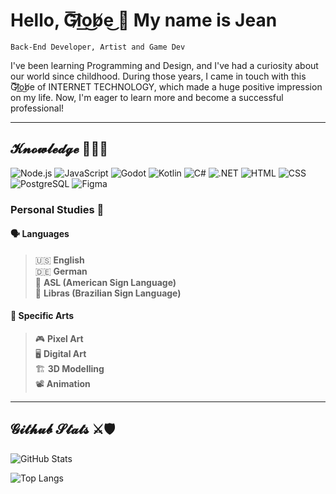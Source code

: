 # Hello, G͞͡l̷o͟͜b̸e͜ 👋 My name is Jean

`Back-End Developer, Artist and Game Dev`

I've been learning Programming and Design, and I've had a curiosity about our world since childhood. During those years, I came in touch with this G͞͡l̷o͟͜b̸e of INTERNET TECHNOLOGY, which made a huge positive impression on my life. Now, I'm eager to learn more and become a successful professional!
 
---

## 𝓚𝓷𝓸𝔀𝓵𝓮𝓭𝓰𝓮 🧙‍♂️📜

![Node.js](https://img.shields.io/badge/Node.js-339933?style=for-the-badge&logo=nodedotjs&logoColor=white)
![JavaScript](https://img.shields.io/badge/JavaScript-F7DF1E?style=for-the-badge&logo=javascript&logoColor=black)
![Godot](https://img.shields.io/badge/Godot-478CBF?style=for-the-badge&logo=godot-engine&logoColor=white)
![Kotlin](https://img.shields.io/badge/Kotlin-7F52FF?style=for-the-badge&logo=kotlin&logoColor=white)
![C#](https://img.shields.io/badge/C%23-239120?style=for-the-badge&logo=microsoft-dotnet&logoColor=white) 
![.NET](https://img.shields.io/badge/.NET-512BD4?style=for-the-badge&logo=.net&logoColor=white)
![HTML](https://img.shields.io/badge/HTML5-E34F26?style=for-the-badge&logo=html5&logoColor=white)
![CSS](https://img.shields.io/badge/CSS3-1572B6?style=for-the-badge&logo=css3&logoColor=white)
![PostgreSQL](https://img.shields.io/badge/PostgreSQL-336791?style=for-the-badge&logo=postgresql&logoColor=white)
![Figma](https://img.shields.io/badge/Figma-F24E1E?style=for-the-badge&logo=figma&logoColor=white)

### Personal Studies 📘

#### 🗣️ **Languages**

> 🇺🇸 **English**  
> 🇩🇪 **German**   
> 🤟 **ASL (American Sign Language)**  
> 🤚 **Libras (Brazilian Sign Language)**

#### 🎨 **Specific Arts**

> 🎮 **Pixel Art**  
> 🖥️ **Digital Art**  
> 🏗️ **3D Modelling**  
> 📽️ **Animation**

---

## **𝓖𝓲𝓽𝓱𝓾𝓫 𝓢𝓽𝓪𝓽𝓼** ⚔️🛡️

![GitHub Stats](https://github-readme-stats.vercel.app/api?username=JehanLuk&show_icons=true&count_private=true&hide=prs&theme=radical)

![Top Langs](https://github-readme-stats.vercel.app/api/top-langs/?username=JehanLuk&layout=compact&theme=radical)
<!--
**JehanLuk/JehanLuk** is a ✨ _special_ ✨ repository because its `README.md` (this file) appears on your GitHub profile.

Here are some ideas to get you started:

- 🔭 I’m currently working on ...
- 🌱 I’m currently learning ...
- 👯 I’m looking to collaborate on ...
- 🤔 I’m looking for help with ...
- 💬 Ask me about ...
- 📫 How to reach me: ...
- 😄 Pronouns: ...
- ⚡ Fun fact: ...
-->
